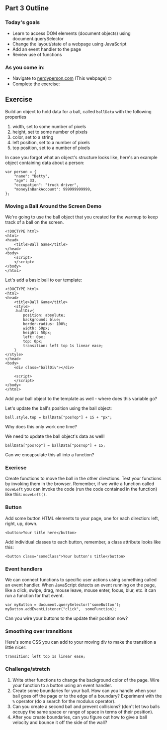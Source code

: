 ## Part 3 Outline

### Today's goals
* Learn to access DOM elements (document objects) using document.querySelector
* Change the layout/state of a webpage using JavaScript
* Add an event handler to the page
* Review use of functions

### As you come in:

* Navigate to [nerdyperson.com](http://www.nerdyperson.com) (This webpage) 🤓
* Complete the exercise:

## Exercise
Build an object to hold data for a ball, called ```ballData``` with the following properties
1. width, set to some number of pixels
2. height, set to some number of pixels
3. color, set to a string
4. left position, set to a number of pixels
5. top position, set to a number of pixels

In case you forgot what an object's structure looks like, here's an example object containing data about a person:
```
var person = {
	"name": "Betty",
	"age": 33,
	"occupation": "truck driver",
	"moneyInBankAccount": 999999999999,
};

```
### Moving a Ball Around the Screen Demo
We're going to use the ball object that you created for the warmup to keep track of a ball on the screen.
```
<!DOCTYPE html>
<html>
<head>
	<title>Ball Game</title>
</head>
<body>
	<script>
	</script>
</body>
</html>
```

Let's add a basic ball to our  template:

```
<!DOCTYPE html>
<html>
<head>
	<title>Ball Game</title>
	<style>
	.ballDiv{
		position: absolute;
		background: blue;
		border-radius: 100%;
		width: 50px;
		height: 50px;
		left: 0px;
		top: 0px;
		transition: left top 1s linear ease;
	}
</style>
</head>
<body>
	<div class="ballDiv"></div>

	<script>
	</script>
</body>
</html>
```

Add your ball object to the template as well - where does this variable go?

Let's update the ball's position using the ball object:

```
ball.style.top = ballData["posTop"] + 15 + "px";
```

Why does this only work one time?

We need to update the ball object's data as well!
```
ballData["posTop"] = ballData["posTop"] + 15;
```

Can we encapsulate this all into a function?

### Exericse
Create functions to move the ball in the other directions.  Test your functions by invoking them in the browser.  Remember, if we write a function called ```moveLeft``` you can invoke the code (run the code contained in the function) like this: ```moveLeft()```.

### Button
Add some button HTML elements to your page, one for each direction: left, right, up, down.  

```
<button>Your title here</button>
```

Add individual classes to each button, remember, a class attribute looks like this:
```
<button class="someClass">Your button's title</button>
```

### Event handlers
We can connect functions to specific user actions using something called an event handler.  When JavaScript detects an event running on the page, like a click, swipe, drag, mouse leave, mouse enter, focus, blur, etc. it can run a function for that event.

```
var myButton = document.querySelector('someButton');
myButton.addEventListener("click",  someFunction);
```

Can you wire your buttons to the update their position now?	

### Smoothing over transitions

Here's some CSS you can add to your moving div to make the transition a little nicer:
```
transition: left top 1s linear ease;

```

### Challenge/stretch

1. Write other functions to change the background color of the page.  Wire your function to a button using an event handler.
2. Create some boundaries for your ball.  How can you handle when your ball goes off the page or to the edge of a boundary? Experiment with the ```%``` operator (do a search for the modulus operator).
3. Can you create a second ball and prevent collisions? (don't let two balls occupy the same space or range of space in terms of their position).
4. After you create boundaries, can you figure out how to give a ball velocity and bounce it off the side of the wall?

